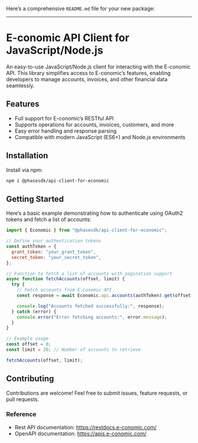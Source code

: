 Here’s a comprehensive `README.md` file for your new package:

---

# E-conomic API Client for JavaScript/Node.js

An easy-to-use JavaScript/Node.js client for interacting with the E-conomic API. This library simplifies access to E-conomic’s features, enabling developers to manage accounts, invoices, and other financial data seamlessly.

## Features

- Full support for E-conomic’s RESTful API
- Supports operations for accounts, invoices, customers, and more
- Easy error handling and response parsing
- Compatible with modern JavaScript (ES6+) and Node.js environments

## Installation

Install via npm:

```bash
npm i @phasesdk/api-client-for-economic
```

## Getting Started

Here’s a basic example demonstrating how to authenticate using OAuth2 tokens and fetch a list of accounts:

```javascript
import { Economic } from "@phasesdk/api-client-for-economic";

// Define your authentication tokens
const authToken = {
  grant_token: "your_grant_token",
  secret_token: "your_secret_token",
};

// Function to fetch a list of accounts with pagination support
async function fetchAccounts(offset, limit) {
  try {
    // Fetch accounts from E-conomic API
    const response = await Economic.api.accounts(authToken).get(offset, limit);

    console.log("Accounts fetched successfully:", response);
  } catch (error) {
    console.error("Error fetching accounts:", error.message);
  }
}

// Example usage
const offset = 0;
const limit = 20; // Number of accounts to retrieve

fetchAccounts(offset, limit);
```

## Contributing

Contributions are welcome! Feel free to submit issues, feature requests, or pull requests.

### Reference

- Rest API documentation: https://restdocs.e-conomic.com/
- OpenAPI documentation: https://apis.e-conomic.com/
